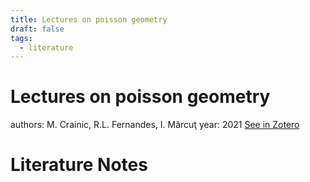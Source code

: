 ```yaml
---
title: Lectures on poisson geometry
draft: false
tags:
  - literature
---
```

# Lectures on poisson geometry
authors: M. Crainic, R.L. Fernandes, I. Mărcuţ
year: 2021
[See in Zotero](zotero://select/items/@crainic2021)

# Literature Notes
